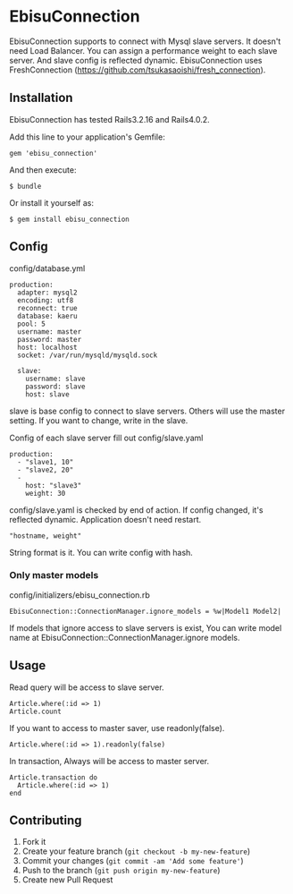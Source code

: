 # EbisuConnection

EbisuConnection supports to connect with Mysql slave servers. It doesn't need Load Balancer.
You can assign a performance weight to each slave server. And slave config is reflected dynamic. 
EbisuConnection uses FreshConnection (https://github.com/tsukasaoishi/fresh_connection).

## Installation

EbisuConnection has tested Rails3.2.16 and Rails4.0.2.

Add this line to your application's Gemfile:

    gem 'ebisu_connection'

And then execute:

    $ bundle

Or install it yourself as:

    $ gem install ebisu_connection

## Config

config/database.yml

    production:
      adapter: mysql2
      encoding: utf8
      reconnect: true
      database: kaeru
      pool: 5
      username: master
      password: master
      host: localhost
      socket: /var/run/mysqld/mysqld.sock

      slave:
        username: slave
        password: slave
        host: slave

slave is base config to connect to slave servers.
Others will use the master setting. If you want to change, write in the slave.

Config of each slave server fill out config/slave.yaml

    production:
      - "slave1, 10"
      - "slave2, 20"
      -
        host: "slave3"
        weight: 30

config/slave.yaml is checked by end of action. If config changed, it's reflected dynamic. Application doesn't need restart.

    "hostname, weight"

String format is it. You can write config with hash.

### Only master models

config/initializers/ebisu_connection.rb

    EbisuConnection::ConnectionManager.ignore_models = %w|Model1 Model2|

If models that ignore access to slave servers is exist, You can write model name at EbisuConnection::ConnectionManager.ignore models.

## Usage

Read query will be access to slave server.

    Article.where(:id => 1)
    Article.count

If you want to access to master saver, use readonly(false).

    Article.where(:id => 1).readonly(false)

In transaction, Always will be access to master server.

    Article.transaction do
      Article.where(:id => 1)
    end


## Contributing

1. Fork it
2. Create your feature branch (`git checkout -b my-new-feature`)
3. Commit your changes (`git commit -am 'Add some feature'`)
4. Push to the branch (`git push origin my-new-feature`)
5. Create new Pull Request
